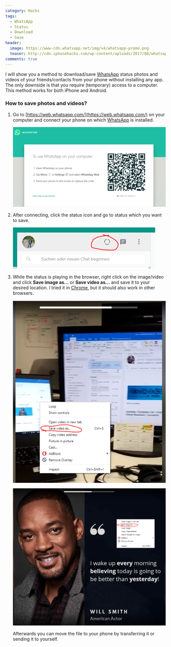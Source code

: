 ```yaml
---
category: Hacks
tags: 
  - WhatsApp
  - Status
  - Download
  - Save
header:
  image: https://www-cdn.whatsapp.net/img/v4/whatsapp-promo.png
  teaser: http://cdn.iphonehacks.com/wp-content/uploads/2017/08/whatsapp-app-icon.jpg
comments: true
---
```


I will show you a method to download/save [WhatsApp](https://www.whatsapp.com/) status photos and videos of your friends/contacts from your phone without installing any app. The only downside is that you require (temporary) access to a computer. This method works for both iPhone and Android.

### How to save photos and videos?

1. Go to [https://web.whatsapp.com/](https://web.whatsapp.com/) on your computer and connect your phone on which [WhatsApp](https://www.whatsapp.com/) is installed.

   ![WhatsApp web](\assets\images\posts\whatsappweb.PNG)

2. After connecting, click the status icon and go to status which you want to save. 

   ![WhatsApp web](\assets\images\posts\wa1.PNG)

3. While the status is playing in the browser, right click on the image/video and click **Save image as...** or **Save video as...** and save it to your desired location. I tried it in [Chrome](https://www.google.com/chrome/), but it should also work in other browsers.

   ![WhatsApp web](\assets\images\posts\wa2.PNG)

   ![WhatsApp web](\assets\images\posts\wa3.PNG)

   Afterwards you can move the file to your phone by transferring it or sending it to yourself.